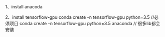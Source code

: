 1、install anacoda

2、install tensorflow-gpu
   conda create -n tensorflow-gpu python=3.5 //必须项目
   conda create -n tensorflow-gpu python=3.5 anaconda // 很多lib都会安装
